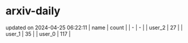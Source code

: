 # arxiv-daily
updated on 2024-04-25 06:22:11
| name | count |
| - | - |
| user_2 | 27 |
| user_1 | 35 |
| user_0 | 117 |
